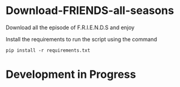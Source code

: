 # Download-FRIENDS-all-seasons

Download all the episode of F.R.I.E.N.D.S and enjoy

Install the requirements to run the script using the command

    pip install -r requirements.txt
# Development in Progress
